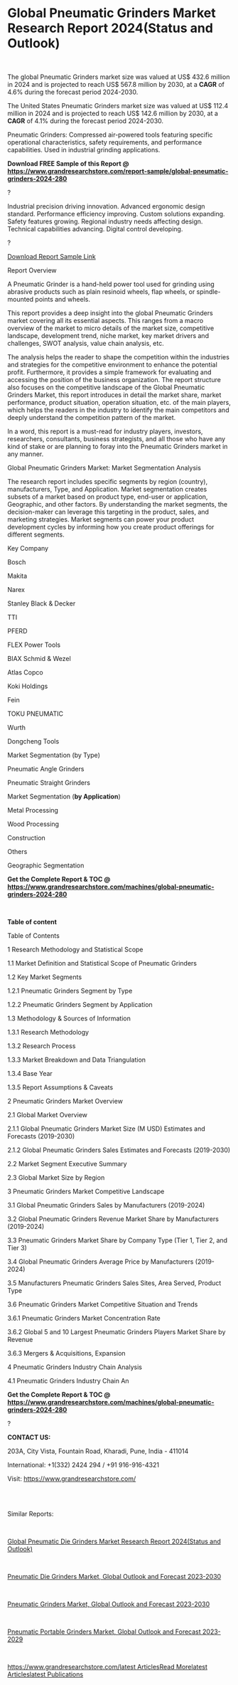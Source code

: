 <h1>Global Pneumatic Grinders Market Research Report 2024(Status and Outlook)</h1><br/><p>The global Pneumatic Grinders market size was valued at US$ 432.6 million in 2024 and is projected to reach US$ 567.8 million by 2030, at a <strong>CAGR</strong> of 4.6% during the forecast period 2024-2030.</p>
 
 
 
 <p>The United States Pneumatic Grinders market size was valued at US$ 112.4 million in 2024 and is projected to reach US$ 142.6 million by 2030, at a <strong>CAGR</strong> of 4.1% during the forecast period 2024-2030.</p>
 
 
 
 <p>Pneumatic Grinders: Compressed air-powered tools featuring specific operational characteristics, safety requirements, and performance capabilities. Used in industrial grinding applications.</p>
 
 
 
 <div><b>Download FREE Sample of this Report @ <a href="https://www.grandresearchstore.com/report-sample/global-pneumatic-grinders-2024-280">https://www.grandresearchstore.com/report-sample/global-pneumatic-grinders-2024-280</a></b></div>
 
 
 
 <p>? </p>
 
 
 
 <p>Industrial precision driving innovation. Advanced ergonomic design standard. Performance efficiency improving. Custom solutions expanding. Safety features growing. Regional industry needs affecting design. Technical capabilities advancing. Digital control developing.</p>
 
 
 
 <p>? </p>
 
 
 
 <p><a href="https://www.grandresearchstore.com/mr-admin/report-sample/global-pneumatic-grinders-2024-280">Download Report Sample Link</a></p>
 
 
 
 <p>Report Overview</p>
 
 
 
 <p>A Pneumatic Grinder is a hand-held power tool used for grinding using abrasive products such as plain resinoid wheels, flap wheels, or spindle-mounted points and wheels.</p>
 
 
 
 <p>This report provides a deep insight into the global Pneumatic Grinders market covering all its essential aspects. This ranges from a macro overview of the market to micro details of the market size, competitive landscape, development trend, niche market, key market drivers and challenges, SWOT analysis, value chain analysis, etc.</p>
 
 
 
 <p>The analysis helps the reader to shape the competition within the industries and strategies for the competitive environment to enhance the potential profit. Furthermore, it provides a simple framework for evaluating and accessing the position of the business organization. The report structure also focuses on the competitive landscape of the Global Pneumatic Grinders Market, this report introduces in detail the market share, market performance, product situation, operation situation, etc. of the main players, which helps the readers in the industry to identify the main competitors and deeply understand the competition pattern of the market.</p>
 
 
 
 <p>In a word, this report is a must-read for industry players, investors, researchers, consultants, business strategists, and all those who have any kind of stake or are planning to foray into the Pneumatic Grinders market in any manner.</p>
 
 
 
 <p>Global Pneumatic Grinders Market: Market Segmentation Analysis</p>
 
 
 
 <p>The research report includes specific segments by region (country), manufacturers, Type, and Application. Market segmentation creates subsets of a market based on product type, end-user or application, Geographic, and other factors. By understanding the market segments, the decision-maker can leverage this targeting in the product, sales, and marketing strategies. Market segments can power your product development cycles by informing how you create product offerings for different segments.</p>
 
 
 
 <p>Key Company</p>
 
 
 
 <p>Bosch</p>
 
 
 
 <p>Makita</p>
 
 
 
 <p>Narex</p>
 
 
 
 <p>Stanley Black & Decker</p>
 
 
 
 <p>TTI</p>
 
 
 
 <p>PFERD</p>
 
 
 
 <p>FLEX Power Tools</p>
 
 
 
 <p>BIAX Schmid & Wezel</p>
 
 
 
 <p>Atlas Copco</p>
 
 
 
 <p>Koki Holdings</p>
 
 
 
 <p>Fein</p>
 
 
 
 <p>TOKU PNEUMATIC</p>
 
 
 
 <p>Wurth</p>
 
 
 
 <p>Dongcheng Tools</p>
 
 
 
 <p>Market Segmentation (by Type)</p>
 
 
 
 <p>Pneumatic Angle Grinders</p>
 
 
 
 <p>Pneumatic Straight Grinders</p>
 
 
 
 <p>Market Segmentation (<strong>by Application</strong>)</p>
 
 
 
 <p>Metal Processing</p>
 
 
 
 <p>Wood Processing</p>
 
 
 
 <p>Construction</p>
 
 
 
 <p>Others</p>
 
 
 
 <p>Geographic Segmentation</p>
 
 
 
 <div><b>Get the Complete Report & TOC @ <a href="https://www.grandresearchstore.com/machines/global-pneumatic-grinders-2024-280">https://www.grandresearchstore.com/machines/global-pneumatic-grinders-2024-280</a></b></div>
 
 
 
 <p><br />
 
 <b>Table of content</b></p>
 
 
 
 <p>Table of Contents<br />
 
 1 Research Methodology and Statistical Scope<br />
 
 1.1 Market Definition and Statistical Scope of Pneumatic Grinders<br />
 
 1.2 Key Market Segments<br />
 
 1.2.1 Pneumatic Grinders Segment by Type<br />
 
 1.2.2 Pneumatic Grinders Segment by Application<br />
 
 1.3 Methodology & Sources of Information<br />
 
 1.3.1 Research Methodology<br />
 
 1.3.2 Research Process<br />
 
 1.3.3 Market Breakdown and Data Triangulation<br />
 
 1.3.4 Base Year<br />
 
 1.3.5 Report Assumptions & Caveats<br />
 
 2 Pneumatic Grinders Market Overview<br />
 
 2.1 Global Market Overview<br />
 
 2.1.1 Global Pneumatic Grinders Market Size (M USD) Estimates and Forecasts (2019-2030)<br />
 
 2.1.2 Global Pneumatic Grinders Sales Estimates and Forecasts (2019-2030)<br />
 
 2.2 Market Segment Executive Summary<br />
 
 2.3 Global Market Size by Region<br />
 
 3 Pneumatic Grinders Market Competitive Landscape<br />
 
 3.1 Global Pneumatic Grinders Sales by Manufacturers (2019-2024)<br />
 
 3.2 Global Pneumatic Grinders Revenue Market Share by Manufacturers (2019-2024)<br />
 
 3.3 Pneumatic Grinders Market Share by Company Type (Tier 1, Tier 2, and Tier 3)<br />
 
 3.4 Global Pneumatic Grinders Average Price by Manufacturers (2019-2024)<br />
 
 3.5 Manufacturers Pneumatic Grinders Sales Sites, Area Served, Product Type<br />
 
 3.6 Pneumatic Grinders Market Competitive Situation and Trends<br />
 
 3.6.1 Pneumatic Grinders Market Concentration Rate<br />
 
 3.6.2 Global 5 and 10 Largest Pneumatic Grinders Players Market Share by Revenue<br />
 
 3.6.3 Mergers & Acquisitions, Expansion<br />
 
 4 Pneumatic Grinders Industry Chain Analysis<br />
 
 4.1 Pneumatic Grinders Industry Chain An</p>
 
 
 
 <div><b>Get the Complete Report & TOC @ <a href="https://www.grandresearchstore.com/machines/global-pneumatic-grinders-2024-280">https://www.grandresearchstore.com/machines/global-pneumatic-grinders-2024-280</a></b></div>
 
 
 
 <p>? </p>
 
 
 
 <p><b>CONTACT US:</b><br />
 
 203A, City Vista, Fountain Road, Kharadi, Pune, India - 411014<br />
 
 International: +1(332) 2424 294 / +91 916-916-4321<br />
 
 Visit: <a href="https://www.grandresearchstore.com/">https://www.grandresearchstore.com/</a><br />
 
 <br />
 
 <br />
 
 Similar Reports:<br />
 
 <br />
 
 <a href="https://www.grandresearchstore.com/machines/global-pneumatic-die-grinders-2024-790">Global Pneumatic Die Grinders Market Research Report 2024(Status and Outlook)</a><br />
 
 <br />
 
 <a href="https://www.grandresearchstore.com/machines/global-pneumatic-die-grinders-forecast-2023-2030-503">Pneumatic Die Grinders Market, Global Outlook and Forecast 2023-2030</a><br />
 
 <br />
 
 <a href="https://www.grandresearchstore.com/machines/global-pneumatic-grinders-forecast-2023-2030-889">Pneumatic Grinders Market, Global Outlook and Forecast 2023-2030</a><br />
 
 <br />
 
 <a href="https://www.grandresearchstore.com/machines/global-pneumatic-portable-grinders-forecast-2023-2029-534">Pneumatic Portable Grinders Market, Global Outlook and Forecast 2023-2029</a><br />
 
 <br />
 
 <a href="https://gyeongbokgung.com">https://www.grandresearchstore.com/</a><a href="https://hallyeomaritime.com">latest Articles</a><a href="https://jingwansa.com">Read More</a><a href="https://nguoiviet.jp/">latest Articles</a><a href="https://www.intelmarketresearch.com/">latest Publications</a></p>